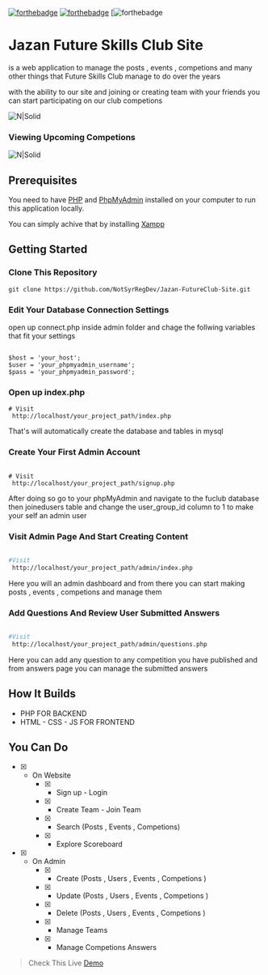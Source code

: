 [![forthebadge](https://svgur.com/i/j9u.svg)](https://forthebadge.com)
[![forthebadge](https://svgur.com/i/jAn.svg)](https://forthebadge.com) 
[![forthebadge](https://svgur.com/i/jBT.svg)



# Jazan Future Skills Club Site

is a web application to manage the posts , events , competions and many other things that
Future Skills Club manage to do over the years

with the ability to our site and joining or creating team with your friends
you can start participating on our club competions


![N|Solid](https://i.ibb.co/DKjHM3Y/2022-07-17-165129.png)


### Viewing Upcoming Competions

![N|Solid](https://i.ibb.co/x6WPKYP/2022-07-17-171314.png)


## Prerequisites

You need to have [PHP](https://www.php.net/) and [PhpMyAdmin](https://www.phpmyadmin.net/) installed on your computer to run this application locally.

You can simply achive that by installing [Xampp](https://www.apachefriends.org/)


## Getting Started

### Clone This Repository

```
git clone https://github.com/NotSyrRegDev/Jazan-FutureClub-Site.git
```


### Edit Your Database Connection Settings

open up connect.php inside admin folder and chage the follwing variables that fit your settings

```

$host = 'your_host';
$user = 'your_phpmyadmin_username';
$pass = 'your_phpmyadmin_password';

```

### Open up index.php

```
# Visit
 http://localhost/your_project_path/index.php
```

That's will automatically create the database and tables in mysql


### Create Your First Admin Account

```

# Visit
 http://localhost/your_project_path/signup.php
```

After doing so go to your phpMyAdmin and navigate to the fuclub database then joinedusers table
and change the user_group_id column to 1 to make your self an admin user


### Visit Admin Page And Start Creating Content

```sh

#Visit
 http://localhost/your_project_path/admin/index.php
```
Here you will an admin dashboard and from there you can start making posts , events , competions and manage them


### Add Questions And Review User Submitted Answers

```sh

#Visit
 http://localhost/your_project_path/admin/questions.php
```

Here you can add any question to any competition you have published 
and from answers page you can manage the submitted answers


## How It Builds 

- PHP FOR BACKEND
- HTML - CSS - JS FOR FRONTEND


## You Can Do


* [x] - On Website
    - [x] - Sign up - Login
    - [x] - Create Team - Join Team
    - [x] - Search (Posts , Events , Competions)
    - [x] - Explore Scoreboard
* [x] - On Admin
    - [x] - Create (Posts , Users , Events , Competions )
    - [x] - Update (Posts , Users , Events , Competions )
    - [x] - Delete (Posts , Users , Events , Competions )
    - [x] - Manage Teams
    - [x] - Manage Competions Answers





> Check This Live [Demo](https://futureskillsclub.herokuapp.com/index.php) 

